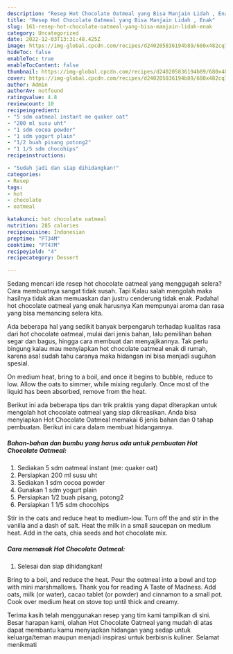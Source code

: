 ```yaml
---
description: "Resep Hot Chocolate Oatmeal yang Bisa Manjain Lidah , Enak"
title: "Resep Hot Chocolate Oatmeal yang Bisa Manjain Lidah , Enak"
slug: 161-resep-hot-chocolate-oatmeal-yang-bisa-manjain-lidah-enak
category: Uncategorized
date: 2022-12-03T13:31:48.425Z
image: https://img-global.cpcdn.com/recipes/d240205836194b89/680x482cq70/hot-chocolate-oatmeal-foto-resep-utama.jpg
hideToc: false
enableToc: true
enableTocContent: false
thumbnail: https://img-global.cpcdn.com/recipes/d240205836194b89/680x482cq70/hot-chocolate-oatmeal-foto-resep-utama.jpg
cover: https://img-global.cpcdn.com/recipes/d240205836194b89/680x482cq70/hot-chocolate-oatmeal-foto-resep-utama.jpg
author: Admin
authorAv: notfound
ratingvalue: 4.8
reviewcount: 10
recipeingredient:
- "5 sdm oatmeal instant me quaker oat"
- "200 ml susu uht"
- "1 sdm cocoa powder"
- "1 sdm yogurt plain"
- "1/2 buah pisang potong2"
- "1 1/5 sdm chocohips"
recipeinstructions:

- "Sudah jadi dan siap dihidangkan!"
categories:
- Resep
tags:
- hot
- chocolate
- oatmeal

katakunci: hot chocolate oatmeal 
nutrition: 285 calories
recipecuisine: Indonesian
preptime: "PT34M"
cooktime: "PT47M"
recipeyield: "4"
recipecategory: Dessert

---
```



Sedang mencari ide resep hot chocolate oatmeal yang menggugah selera? Cara membuatnya sangat tidak susah. Tapi Kalau salah mengolah maka hasilnya tidak akan memuaskan dan justru cenderung tidak enak. Padahal hot chocolate oatmeal yang enak harusnya Kan mempunyai aroma dan rasa yang bisa memancing selera kita.


Ada beberapa hal yang sedikit banyak berpengaruh terhadap kualitas rasa dari hot chocolate oatmeal, mulai dari jenis bahan, lalu pemilihan bahan segar dan bagus, hingga cara membuat dan menyajikannya. Tak perlu bingung kalau mau menyiapkan hot chocolate oatmeal enak di rumah, karena asal sudah tahu caranya maka hidangan ini bisa menjadi suguhan spesial.

On medium heat, bring to a boil, and once it begins to bubble, reduce to low. Allow the oats to simmer, while mixing regularly. Once most of the liquid has been absorbed, remove from the heat.


Berikut ini ada beberapa tips dan trik praktis yang dapat diterapkan untuk mengolah hot chocolate oatmeal yang siap dikreasikan. Anda bisa menyiapkan Hot Chocolate Oatmeal memakai 6 jenis bahan dan 0 tahap pembuatan. Berikut ini cara dalam membuat hidangannya.

<!--inarticleads1-->

##### Bahan-bahan dan bumbu yang harus ada untuk pembuatan Hot Chocolate Oatmeal:

1. Sediakan 5 sdm oatmeal instant (me: quaker oat)
1. Persiapkan 200 ml susu uht
1. Sediakan 1 sdm cocoa powder
1. Gunakan 1 sdm yogurt plain
1. Persiapkan 1/2 buah pisang, potong2
1. Persiapkan 1 1/5 sdm chocohips


Stir in the oats and reduce heat to medium-low. Turn off the and stir in the vanilla and a dash of salt. Heat the milk in a small saucepan on medium heat. Add in the oats, chia seeds and hot chocolate mix. 

<!--inarticleads2-->

##### Cara memasak Hot Chocolate Oatmeal:


1. Selesai dan siap dihidangkan!

Bring to a boil, and reduce the heat. Pour the oatmeal into a bowl and top with mini marshmallows. Thank you for reading A Taste of Madness. Add oats, milk (or water), cacao tablet (or powder) and cinnamon to a small pot. Cook over medium heat on stove top until thick and creamy. 

Terima kasih telah menggunakan resep yang tim kami tampilkan di sini. Besar harapan kami, olahan Hot Chocolate Oatmeal yang mudah di atas dapat membantu kamu menyiapkan hidangan yang sedap untuk keluarga/teman maupun menjadi inspirasi untuk berbisnis kuliner. Selamat menikmati
